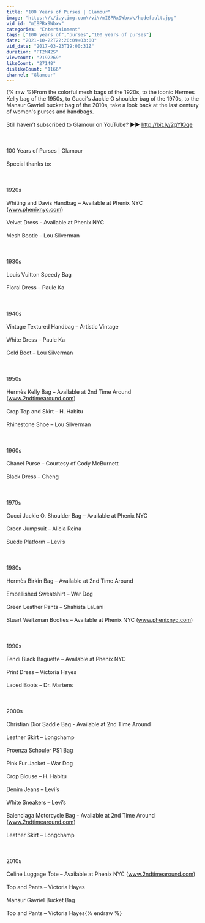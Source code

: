 ```yaml
---
title: "100 Years of Purses | Glamour"
image: "https:\/\/i.ytimg.com\/vi\/mI8PRx9Wbxw\/hqdefault.jpg"
vid_id: "mI8PRx9Wbxw"
categories: "Entertainment"
tags: ["100 years of","purses","100 years of purses"]
date: "2021-10-22T22:20:09+03:00"
vid_date: "2017-03-23T19:00:31Z"
duration: "PT2M42S"
viewcount: "2192269"
likeCount: "27148"
dislikeCount: "1166"
channel: "Glamour"
---
```

{% raw %}From the colorful mesh bags of the 1920s, to the iconic Hermes Kelly bag of the 1950s, to Gucci's Jackie O shoulder bag of the 1970s, to the Mansur Gavriel bucket bag of the 2010s, take a look back at the last century of women's purses and handbags.<br /><br />Still haven’t subscribed to Glamour on YouTube? ►► <a rel="nofollow" target="blank" href="http://bit.ly/2gYlQqe">http://bit.ly/2gYlQqe</a><br /><br /><br /><br />100 Years of Purses | Glamour<br /><br />Special thanks to:<br /><br /><br /><br />1920s<br /><br />Whiting and Davis Handbag – Available at Phenix NYC (www.phenixnyc.com)<br /><br />Velvet Dress - Available at Phenix NYC<br /><br />Mesh Bootie – Lou Silverman<br /><br /> <br /><br />1930s<br /><br />Louis Vuitton Speedy Bag<br /><br />Floral Dress – Paule Ka<br /><br /> <br /><br />1940s <br /><br />Vintage Textured Handbag – Artistic Vintage<br /><br />White Dress – Paule Ka<br /><br />Gold Boot – Lou Silverman<br /><br /> <br /><br />1950s<br /><br />Hermès Kelly Bag – Available at 2nd Time Around (www.2ndtimearound.com)<br /><br />Crop Top and Skirt – H. Habitu<br /><br />Rhinestone Shoe – Lou Silverman<br /><br /> <br /><br />1960s<br /><br />Chanel Purse – Courtesy of Cody McBurnett<br /><br />Black Dress – Cheng<br /><br /> <br /><br />1970s <br /><br />Gucci Jackie O. Shoulder Bag – Available at Phenix NYC<br /><br />Green Jumpsuit – Alicia Reina<br /><br />Suede Platform – Levi’s<br /><br /> <br /><br />1980s<br /><br />Hermès Birkin Bag – Available at 2nd Time Around<br /><br />Embellished Sweatshirt – War Dog<br /><br />Green Leather Pants – Shahista LaLani<br /><br />Stuart Weitzman Booties – Available at Phenix NYC (www.phenixnyc.com)<br /><br /> <br /><br />1990s<br /><br />Fendi Black Baguette – Available at Phenix NYC<br /><br />Print Dress – Victoria Hayes<br /><br />Laced Boots – Dr. Martens<br /><br /> <br /><br />2000s<br /><br />Christian Dior Saddle Bag - Available at 2nd Time Around<br /><br />Leather Skirt – Longchamp<br /><br />Proenza Schouler PS1 Bag<br /><br />Pink Fur Jacket – War Dog<br /><br />Crop Blouse – H. Habitu<br /><br />Denim Jeans – Levi’s<br /><br />White Sneakers – Levi’s<br /><br />Balenciaga Motorcycle Bag - Available at 2nd Time Around (www.2ndtimearound.com)<br /><br />Leather Skirt – Longchamp<br /><br /> <br /><br />2010s<br /><br />Celine Luggage Tote – Available at Phenix NYC (www.2ndtimearound.com)<br /><br />Top and Pants – Victoria Hayes<br /><br />Mansur Gavriel Bucket Bag<br /><br />Top and Pants – Victoria Hayes{% endraw %}
